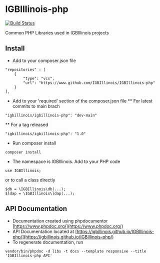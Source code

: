 # IGBIllinois-php

[![Build Status](https://www.travis-ci.com/IGBIllinois/IGBIllinois-php.svg?branch=main)](https://www.travis-ci.com/IGBIllinois/IGBIllinois-php)

Common PHP Libraries used in IGBIllinois projects

## Install
* Add to your composer.json file
```
"repositories" : [
    {
        "type": "vcs",
        "url": "https://www.github.com/IGBIllinois/IGBIllinois-php"
    }
],
```
* Add to your 'required' section of the composer.json file
** For latest commits to main brach
```
"igbillinois/igbillinois-php": "dev-main"
```
** For a tag released
```
"igbillinois/igbillinois-php": "1.0"
```
* Run composer install
```
composer install
```
* The namespace is IGBIllinois.  Add to your PHP code
```
use IGBIllinois;
```
or to call a class directly
```
$db = \IGBIllinois\db(...);
$ldap = \IGBIllinois\ldap(...);
```

## API Documentation
* Documentation created using phpdocumentor [https://www.phpdoc.org/](https://www.phpdoc.org/)
* API Documentation located at [https://igbillinois.github.io/IGBIllinois-php/](https://igbillinois.github.io/IGBIllinois-php/)
* To regenerate documentation, run 
```
vendor/bin/phpdoc -d libs -t docs --template responsive --title 'IGBIllinois-php API'
```

